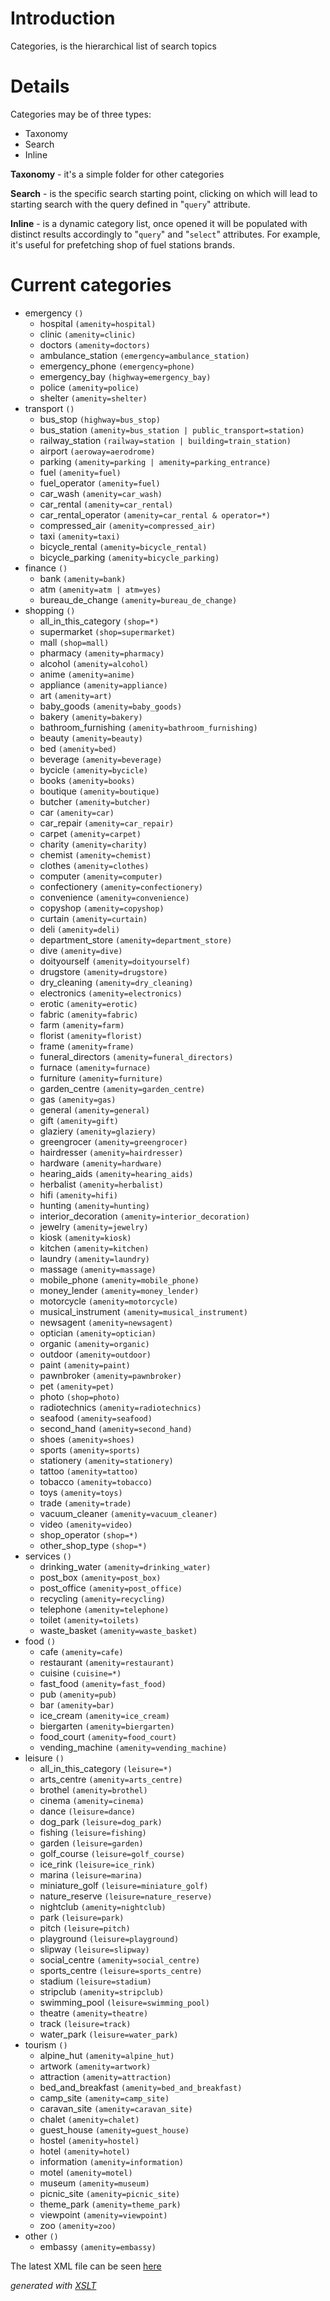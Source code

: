 # Introduction #
Categories, is the hierarchical list of search topics

# Details #
Categories may be of three types:
  * Taxonomy
  * Search
  * Inline

**Taxonomy** - it's a simple folder for other categories

**Search** - is the specific search starting point, clicking on which will lead to starting search with the query defined in "`query`" attribute.

**Inline** - is a dynamic category list, once opened it will be populated with distinct results accordingly to "`query`" and "`select`" attributes. For example, it's useful for prefetching shop of fuel stations brands.

# Current categories #

  * emergency `()`
    * hospital `(amenity=hospital)`
    * clinic `(amenity=clinic)`
    * doctors `(amenity=doctors)`
    * ambulance\_station `(emergency=ambulance_station)`
    * emergency\_phone `(emergency=phone)`
    * emergency\_bay `(highway=emergency_bay)`
    * police `(amenity=police)`
    * shelter `(amenity=shelter)`
  * transport `()`
    * bus\_stop `(highway=bus_stop)`
    * bus\_station `(amenity=bus_station | public_transport=station)`
    * railway\_station `(railway=station | building=train_station)`
    * airport `(aeroway=aerodrome)`
    * parking `(amenity=parking | amenity=parking_entrance)`
    * fuel `(amenity=fuel)`
    * fuel\_operator `(amenity=fuel)`
    * car\_wash `(amenity=car_wash)`
    * car\_rental `(amenity=car_rental)`
    * car\_rental\_operator `(amenity=car_rental & operator=*)`
    * compressed\_air `(amenity=compressed_air)`
    * taxi `(amenity=taxi)`
    * bicycle\_rental `(amenity=bicycle_rental)`
    * bicycle\_parking `(amenity=bicycle_parking)`
  * finance `()`
    * bank `(amenity=bank)`
    * atm `(amenity=atm | atm=yes)`
    * bureau\_de\_change `(amenity=bureau_de_change)`
  * shopping `()`
    * all\_in\_this\_category `(shop=*)`
    * supermarket `(shop=supermarket)`
    * mall `(shop=mall)`
    * pharmacy `(amenity=pharmacy)`
    * alcohol `(amenity=alcohol)`
    * anime `(amenity=anime)`
    * appliance `(amenity=appliance)`
    * art `(amenity=art)`
    * baby\_goods `(amenity=baby_goods)`
    * bakery `(amenity=bakery)`
    * bathroom\_furnishing `(amenity=bathroom_furnishing)`
    * beauty `(amenity=beauty)`
    * bed `(amenity=bed)`
    * beverage `(amenity=beverage)`
    * bycicle `(amenity=bycicle)`
    * books `(amenity=books)`
    * boutique `(amenity=boutique)`
    * butcher `(amenity=butcher)`
    * car `(amenity=car)`
    * car\_repair `(amenity=car_repair)`
    * carpet `(amenity=carpet)`
    * charity `(amenity=charity)`
    * chemist `(amenity=chemist)`
    * clothes `(amenity=clothes)`
    * computer `(amenity=computer)`
    * confectionery `(amenity=confectionery)`
    * convenience `(amenity=convenience)`
    * copyshop `(amenity=copyshop)`
    * curtain `(amenity=curtain)`
    * deli `(amenity=deli)`
    * department\_store `(amenity=department_store)`
    * dive `(amenity=dive)`
    * doityourself `(amenity=doityourself)`
    * drugstore `(amenity=drugstore)`
    * dry\_cleaning `(amenity=dry_cleaning)`
    * electronics `(amenity=electronics)`
    * erotic `(amenity=erotic)`
    * fabric `(amenity=fabric)`
    * farm `(amenity=farm)`
    * florist `(amenity=florist)`
    * frame `(amenity=frame)`
    * funeral\_directors `(amenity=funeral_directors)`
    * furnace `(amenity=furnace)`
    * furniture `(amenity=furniture)`
    * garden\_centre `(amenity=garden_centre)`
    * gas `(amenity=gas)`
    * general `(amenity=general)`
    * gift `(amenity=gift)`
    * glaziery `(amenity=glaziery)`
    * greengrocer `(amenity=greengrocer)`
    * hairdresser `(amenity=hairdresser)`
    * hardware `(amenity=hardware)`
    * hearing\_aids `(amenity=hearing_aids)`
    * herbalist `(amenity=herbalist)`
    * hifi `(amenity=hifi)`
    * hunting `(amenity=hunting)`
    * interior\_decoration `(amenity=interior_decoration)`
    * jewelry `(amenity=jewelry)`
    * kiosk `(amenity=kiosk)`
    * kitchen `(amenity=kitchen)`
    * laundry `(amenity=laundry)`
    * massage `(amenity=massage)`
    * mobile\_phone `(amenity=mobile_phone)`
    * money\_lender `(amenity=money_lender)`
    * motorcycle `(amenity=motorcycle)`
    * musical\_instrument `(amenity=musical_instrument)`
    * newsagent `(amenity=newsagent)`
    * optician `(amenity=optician)`
    * organic `(amenity=organic)`
    * outdoor `(amenity=outdoor)`
    * paint `(amenity=paint)`
    * pawnbroker `(amenity=pawnbroker)`
    * pet `(amenity=pet)`
    * photo `(shop=photo)`
    * radiotechnics `(amenity=radiotechnics)`
    * seafood `(amenity=seafood)`
    * second\_hand `(amenity=second_hand)`
    * shoes `(amenity=shoes)`
    * sports `(amenity=sports)`
    * stationery `(amenity=stationery)`
    * tattoo `(amenity=tattoo)`
    * tobacco `(amenity=tobacco)`
    * toys `(amenity=toys)`
    * trade `(amenity=trade)`
    * vacuum\_cleaner `(amenity=vacuum_cleaner)`
    * video `(amenity=video)`
    * shop\_operator `(shop=*)`
    * other\_shop\_type `(shop=*)`
  * services `()`
    * drinking\_water `(amenity=drinking_water)`
    * post\_box `(amenity=post_box)`
    * post\_office `(amenity=post_office)`
    * recycling `(amenity=recycling)`
    * telephone `(amenity=telephone)`
    * toilet `(amenity=toilets)`
    * waste\_basket `(amenity=waste_basket)`
  * food `()`
    * cafe `(amenity=cafe)`
    * restaurant `(amenity=restaurant)`
    * cuisine `(cuisine=*)`
    * fast\_food `(amenity=fast_food)`
    * pub `(amenity=pub)`
    * bar `(amenity=bar)`
    * ice\_cream `(amenity=ice_cream)`
    * biergarten `(amenity=biergarten)`
    * food\_court `(amenity=food_court)`
    * vending\_machine `(amenity=vending_machine)`
  * leisure `()`
    * all\_in\_this\_category `(leisure=*)`
    * arts\_centre `(amenity=arts_centre)`
    * brothel `(amenity=brothel)`
    * cinema `(amenity=cinema)`
    * dance `(leisure=dance)`
    * dog\_park `(leisure=dog_park)`
    * fishing `(leisure=fishing)`
    * garden `(leisure=garden)`
    * golf\_course `(leisure=golf_course)`
    * ice\_rink `(leisure=ice_rink)`
    * marina `(leisure=marina)`
    * miniature\_golf `(leisure=miniature_golf)`
    * nature\_reserve `(leisure=nature_reserve)`
    * nightclub `(amenity=nightclub)`
    * park `(leisure=park)`
    * pitch `(leisure=pitch)`
    * playground `(leisure=playground)`
    * slipway `(leisure=slipway)`
    * social\_centre `(amenity=social_centre)`
    * sports\_centre `(leisure=sports_centre)`
    * stadium `(leisure=stadium)`
    * stripclub `(amenity=stripclub)`
    * swimming\_pool `(leisure=swimming_pool)`
    * theatre `(amenity=theatre)`
    * track `(leisure=track)`
    * water\_park `(leisure=water_park)`
  * tourism `()`
    * alpine\_hut `(amenity=alpine_hut)`
    * artwork `(amenity=artwork)`
    * attraction `(amenity=attraction)`
    * bed\_and\_breakfast `(amenity=bed_and_breakfast)`
    * camp\_site `(amenity=camp_site)`
    * caravan\_site `(amenity=caravan_site)`
    * chalet `(amenity=chalet)`
    * guest\_house `(amenity=guest_house)`
    * hostel `(amenity=hostel)`
    * hotel `(amenity=hotel)`
    * information `(amenity=information)`
    * motel `(amenity=motel)`
    * museum `(amenity=museum)`
    * picnic\_site `(amenity=picnic_site)`
    * theme\_park `(amenity=theme_park)`
    * viewpoint `(amenity=viewpoint)`
    * zoo `(amenity=zoo)`
  * other `()`
    * embassy `(amenity=embassy)`


The latest XML file can be seen [here](http://code.google.com/p/osmpoi-android/source/browse/assets/categories.xml)

_generated with [XSLT](CategoriesXSLT.md)_